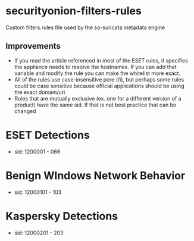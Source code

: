 # securityonion-filters-rules
Custom filters.rules file used by the so-suricata metadata engine
## Improvements
- If you read the article referenced in most of the ESET rules, it specifies the appliance needs to resolve the hostnames. If you can add that variable and modify the rule you can make the whitelist more exact.
- All of the rules use case-insensitive pcre (/i), but perhaps some rules could be case sensitive because official applications should be using the exact domain/uri
- Rules that are mutually exclusive (ex. one for a different version of a product) have the same sid. If that is not best practice that can be changed
# ESET Detections
- sid: 1200001 - 066
# Benign WIndows Network Behavior
- sid: 12000101 - 103
# Kaspersky Detections
- sid: 12000201 - 203